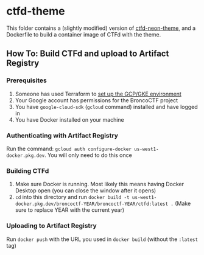 # ctfd-theme

This folder contains a (slightly modified) version of [ctfd-neon-theme](https://github.com/chainflag/ctfd-neon-theme), and a Dockerfile to build a container image of CTFd with the theme.

## How To: Build CTFd and upload to Artifact Registry

### Prerequisites

1. Someone has used Terraform to [set up the GCP/GKE environment](../gke/README.md)
2. Your Google account has permissions for the BroncoCTF project
3. You have `google-cloud-sdk` (`gcloud` command) installed and have logged in
4. You have Docker installed on your machine

### Authenticating with Artifact Registry

Run the command: `gcloud auth configure-docker us-west1-docker.pkg.dev`. You will only need to do this once

### Building CTFd

1. Make sure Docker is running. Most likely this means having Docker Desktop open (you can close the window after it opens)
2. `cd` into this directory and run `docker build -t us-west1-docker.pkg.dev/broncoctf-YEAR/broncoctf-YEAR/ctfd:latest .` (Make sure to replace YEAR with the current year)

### Uploading to Artifact Registry

Run `docker push` with the URL you used in `docker build` (without the `:latest` tag)
